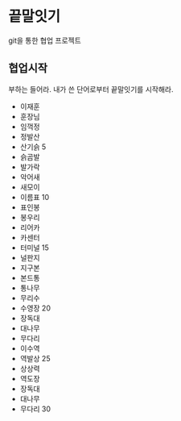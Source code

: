 # 끝말잇기

git을 통한 협업 프로젝트

## 협업시작

부하는 들어라. 내가 쓴 단어로부터 끝말잇기를 시작해라.

- 이재훈
- 훈장님
- 임꺽정
- 정발산
- 산기슭 5
- 슭곰발
- 발가락
- 악어새
- 새모이
- 이름표 10
- 표인봉
- 봉우리
- 리어카
- 카센터
- 터미널 15
- 널판지
- 지구본
- 본드통
- 통나무
- 무리수
- 수영장 20
- 장독대
- 대나무
- 무다리
- 이수역
- 역발상 25
- 상상력
- 역도장
- 장독대
- 대나무
- 무다리 30
